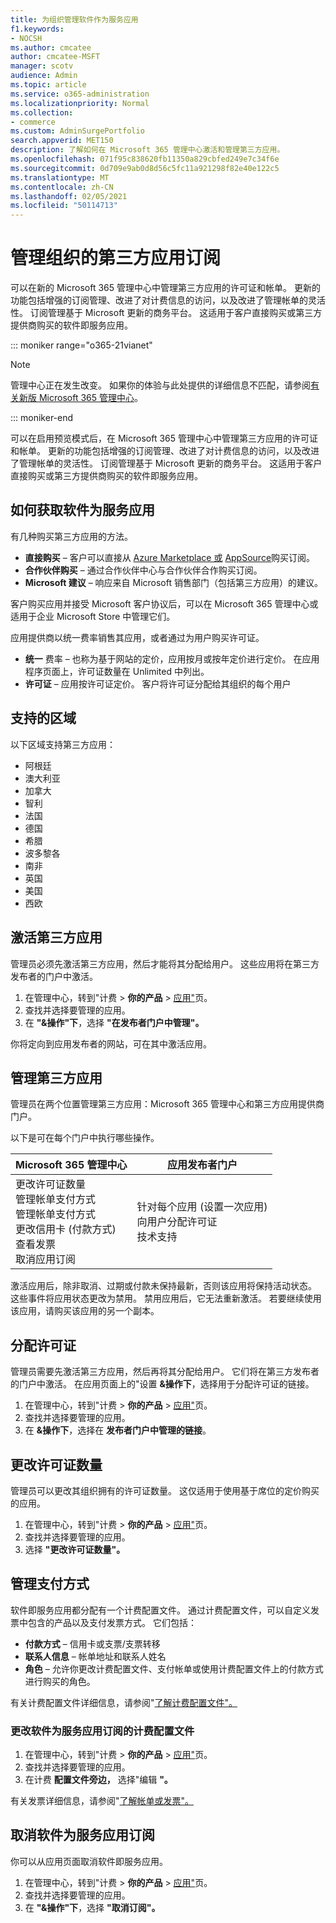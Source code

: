 ```yaml
---
title: 为组织管理软件作为服务应用
f1.keywords:
- NOCSH
ms.author: cmcatee
author: cmcatee-MSFT
manager: scotv
audience: Admin
ms.topic: article
ms.service: o365-administration
ms.localizationpriority: Normal
ms.collection:
- commerce
ms.custom: AdminSurgePortfolio
search.appverid: MET150
description: 了解如何在 Microsoft 365 管理中心激活和管理第三方应用。
ms.openlocfilehash: 071f95c838620fb11350a829cbfed249e7c34f6e
ms.sourcegitcommit: 0d709e9ab0d8d56c5fc11a921298f82e40e122c5
ms.translationtype: MT
ms.contentlocale: zh-CN
ms.lasthandoff: 02/05/2021
ms.locfileid: "50114713"
---
```

# <a name="manage-third-party-app-subscriptions-for-your-organization"></a>管理组织的第三方应用订阅

可以在新的 Microsoft 365 管理中心中管理第三方应用的许可证和帐单。 更新的功能包括增强的订阅管理、改进了对计费信息的访问，以及改进了管理帐单的灵活性。 订阅管理基于 Microsoft 更新的商务平台。 这适用于客户直接购买或第三方提供商购买的软件即服务应用。

::: moniker range="o365-21vianet"

> [!NOTE]
> 管理中心正在发生改变。 如果你的体验与此处提供的详细信息不匹配，请参阅[有关新版 Microsoft 365 管理中心](https://docs.microsoft.com/microsoft-365/admin/microsoft-365-admin-center-preview?view=o365-21vianet&preserve-view=true)。

::: moniker-end

可以在启用预览模式后，在 Microsoft 365 管理中心中管理第三方应用的许可证和帐单。 更新的功能包括增强的订阅管理、改进了对计费信息的访问，以及改进了管理帐单的灵活性。 订阅管理基于 Microsoft 更新的商务平台。 这适用于客户直接购买或第三方提供商购买的软件即服务应用。


## <a name="how-to-get-software-as-a-service-apps"></a>如何获取软件为服务应用

有几种购买第三方应用的方法。

- **直接购买** – 客户可以直接从 [Azure Marketplace 或](https://azuremarketplace.microsoft.com/marketplace/) [AppSource](https://www.appsource.com/)购买订阅。
- **合作伙伴购买** – 通过合作伙伴中心与合作伙伴合作购买订阅。
- **Microsoft 建议** – 响应来自 Microsoft 销售部门（包括第三方应用）的建议。

客户购买应用并接受 Microsoft 客户协议后，可以在 Microsoft 365 管理中心或适用于企业 Microsoft Store 中管理它们。

应用提供商以统一费率销售其应用，或者通过为用户购买许可证。

- **统一** 费率 – 也称为基于网站的定价，应用按月或按年定价进行定价。 在应用程序页面上，许可证数量在 Unlimited 中列出。
- **许可证** – 应用按许可证定价。 客户将许可证分配给其组织的每个用户

## <a name="supported-regions"></a>支持的区域

以下区域支持第三方应用：

- 阿根廷
- 澳大利亚
- 加拿大
- 智利
- 法国
- 德国
- 希腊
- 波多黎各
- 南非
- 英国
- 美国
- 西欧

## <a name="activate-third-party-apps"></a>激活第三方应用

管理员必须先激活第三方应用，然后才能将其分配给用户。 这些应用将在第三方发布者的门户中激活。

1. 在管理中心，转到"计费  >  **你的产品**  >  <a href="https://go.microsoft.com/fwlink/p/?linkid=2125823" target="_blank">应用"</a>页。
2. 查找并选择要管理的应用。
3. 在 **"&操作"下**，选择 **"在发布者门户中管理"。**

你将定向到应用发布者的网站，可在其中激活应用。

## <a name="manage-third-party-apps"></a>管理第三方应用

管理员在两个位置管理第三方应用：Microsoft 365 管理中心和第三方应用提供商门户。

以下是可在每个门户中执行哪些操作。

| Microsoft 365 管理中心 | 应用发布者门户 |
| --- | --- |
| 更改许可证数量 <br> 管理帐单支付方式 <br> 管理帐单支付方式 <br> 更改信用卡 (付款方式)  <br> 查看发票 <br> 取消应用订阅 | 针对每个应用 (设置一次应用)  <br> 向用户分配许可证 <br> 技术支持 |

激活应用后，除非取消、过期或付款未保持最新，否则该应用将保持活动状态。 这些事件将应用状态更改为禁用。 禁用应用后，它无法重新激活。 若要继续使用该应用，请购买该应用的另一个副本。

## <a name="assign-licenses"></a>分配许可证

管理员需要先激活第三方应用，然后再将其分配给用户。 它们将在第三方发布者的门户中激活。 在应用页面上的"设置 **&操作下**，选择用于分配许可证的链接。

1. 在管理中心，转到"计费  >  **你的产品**  >  <a href="https://go.microsoft.com/fwlink/p/?linkid=2125823" target="_blank">应用"</a>页。
2. 查找并选择要管理的应用。
3. 在 **&操作下**，选择在 **发布者门户中管理的链接**。

## <a name="change-license-quantity"></a>更改许可证数量

管理员可以更改其组织拥有的许可证数量。 这仅适用于使用基于席位的定价购买的应用。

1. 在管理中心，转到"计费  >  **你的产品**  >  <a href="https://go.microsoft.com/fwlink/p/?linkid=2125823" target="_blank">应用"</a>页。
2. 查找并选择要管理的应用。
3. 选择 **"更改许可证数量"。**

## <a name="manage-payment-methods"></a>管理支付方式

软件即服务应用都分配有一个计费配置文件。 通过计费配置文件，可以自定义发票中包含的产品以及支付发票方式。 它们包括：

- **付款方式** – 信用卡或支票/支票转移
- **联系人信息** – 帐单地址和联系人姓名
- **角色** – 允许你更改计费配置文件、支付帐单或使用计费配置文件上的付款方式进行购买的角色。

有关计费配置文件详细信息，请参阅"[了解计费配置文件"。](https://docs.microsoft.com/microsoft-store/billing-profile)

### <a name="change-the-billing-profile-on-a-software-as-a-service-app-subscription"></a>更改软件为服务应用订阅的计费配置文件

1. 在管理中心，转到"计费  >  **你的产品**  >  <a href="https://go.microsoft.com/fwlink/p/?linkid=2125823" target="_blank">应用"</a>页。
2. 查找并选择要管理的应用。
3. 在计费 **配置文件旁边，** 选择"编辑 **"。**

有关发票详细信息，请参阅"[了解帐单或发票"。](billing-and-payments/understand-your-invoice.md)

## <a name="cancel-a-software-as-a-service-app-subscription"></a>取消软件为服务应用订阅

你可以从应用页面取消软件即服务应用。

1. 在管理中心，转到"计费  >  **你的产品**  >  <a href="https://go.microsoft.com/fwlink/p/?linkid=2125823" target="_blank">应用"</a>页。
2. 查找并选择要管理的应用。
3. 在 **"&操作"下**，选择 **"取消订阅"。**